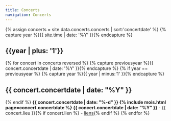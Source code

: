 ```yaml
---
title: Concerts
navigation: Concerts
---
```


{% assign concerts =  site.data.concerts.concerts | sort:'concertdate' %}
{% capture year %}{{ site.time | date: '%Y' }}{% endcapture %}
<h2>{{year | plus: '1'}}</h2>
{% for concert in concerts reversed %}
  {% capture previousyear %}{{ concert.concertdate | date: '%Y' }}{% endcapture %}
  {% if year == previousyear %}
      {% capture year %}{{ year | minus:'1' }}{% endcapture %}
<h2 class="date">{{ concert.concertdate | date: "%Y" }}</h2>
  {% endif %}
<span><strong>{{ concert.concertdate | date: "%-d" }} {% include mois.html page=concert.concertdate %} {{ concert.concertdate | date: "%Y" }}
</strong> - {{ concert.lieu }}{% if concert.lien %} - <a href="{{ concert.lien }}">liens</a>{% endif %}</span>
{% endfor %}
